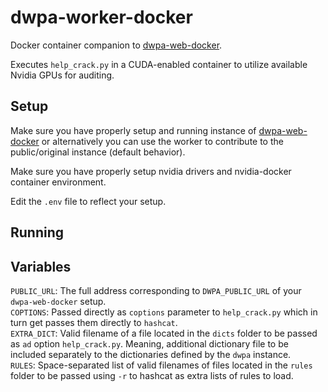 # dwpa-worker-docker

Docker container companion to [dwpa-web-docker](https://github.com/iganev/dwpa-web-docker).  

Executes `help_crack.py` in a CUDA-enabled container to utilize available Nvidia GPUs for auditing.  

## Setup

Make sure you have properly setup and running instance of [dwpa-web-docker](https://github.com/iganev/dwpa-web-docker) or alternatively you can use the worker to contribute to the public/original instance (default behavior).  

Make sure you have properly setup nvidia drivers and nvidia-docker container environment.  

Edit the `.env` file to reflect your setup.  

## Running

## Variables

`PUBLIC_URL`: The full address corresponding to `DWPA_PUBLIC_URL` of your `dwpa-web-docker` setup.  
`COPTIONS`: Passed directly as `coptions` parameter to `help_crack.py` which in turn get passes them directly to `hashcat`.  
`EXTRA_DICT`: Valid filename of a file located in the `dicts` folder to be passed as `ad` option `help_crack.py`. Meaning, additional dictionary file to be included separately to the dictionaries defined by the `dwpa` instance.  
`RULES`: Space-separated list of valid filenames of files located in the `rules` folder to be passed using `-r` to hashcat as extra lists of rules to load.  